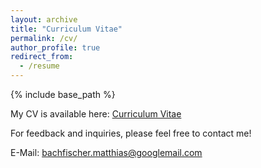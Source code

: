 ```yaml
---
layout: archive
title: "Curriculum Vitae"
permalink: /cv/
author_profile: true
redirect_from:
  - /resume
---
```


{% include base_path %}

My CV is available here: [Curriculum Vitae](/files/CV_Matthias_Bachfischer.pdf)

For feedback and inquiries, please feel free to contact me!

E-Mail: bachfischer.matthias@googlemail.com
